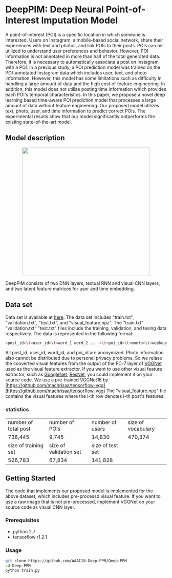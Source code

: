 # DeepPIM: Deep Neural Point-of-Interest Imputation Model
A point-of-interest (POI) is a specific location in which someone is interested. 
Users on Instagram, a mobile-based social network, share their experiences with text and photos, and link POIs to their posts.
POIs can be utilized to understand user preferences and behavior. 
However, POI information is not annotated in more than half of the total generated data. 
Therefore, it is necessary to automatically associate a post on Instagram with a POI.
In a previous study, a POI prediction model was trained on the POI-annotated Instagram data which includes user, text, and photo information.
However, this model has some limitations such as difficulty in handling a large amount of data and the high cost of feature engineering.
In addition, this model does not utilize posting time information which provides each POI's temporal characteristics.
In this paper, we propose a novel deep learning based time-aware POI prediction model that processes a large amount of data without feature engineering.
Our proposed model utilizes text, photo, user, and time information to predict correct POIs.
The experimental results show that our model significantly outperforms the existing state-of-the-art model.

## Model description
<p align="center">
<img src="/figures/model_description5.png" width="400px" height="auto">
</p>
DeepPIM consists of two DNN layers, textual RNN and visual CNN layers, and two latent feature matrices for user and time embedding.

## Data set
Data set is available at [here](https://s3.amazonaws.com/poiprediction/instagram.tar.gz). The data set includes "train.txt", "validation.txt", "test.txt", and "visual_feature.npz". The "train.txt"  "validation.txt" "test.txt" files include the training, validation, and tesing data respectively. The data is represented in the following format:
```bash
<post_id>\t<user_id>\t<word_1 word_2 ... >\t<poi_id>\t<month>\t<weekday>\t<hour>
```

All post_id, user_id, word_id, and poi_id are anonymized. Photo information also cannot be distributed due to personal privacy problems. So we relase the converted visual features from the output of the FC-7 layer of [VGGNet](https://arxiv.org/pdf/1409.1556.pdf) used as the visual feature extractor. If you want to use other visual feature extractor, such as [GoogleNet](http://arxiv.org/abs/1602.07261), [ResNet](https://arxiv.org/abs/1512.03385), you could implement it on your source code. We use a pre-trained VGGNet16 by [https://github.com/machrisaa/tensorflow-vgg](https://github.com/machrisaa/tensorflow-vgg) The "visual_feature.npz" file contains the visual features where the i-th row denotes i-th post's features.

### statistics
<table style="align=center;">
<tr><td>number of total post</td><td>number of POIs</td><td>number of users</td><td>size of vocabulary</td></tr>
<tr><td>736,445</td><td>9,745</td><td>14,830</td><td>470,374</td></tr>
<tr><td>size of training set</td><td>size of validation set</td><td>size of test set</td></tr>
<tr><td>526,783</td><td>67,834</td><td>141,828</td></tr>
</table>

## Getting Started
The code that implements our proposed model is implemented for the above dataset, which includes pre-processd visual feature. If you want to use a raw image that is not pre-processed, implement VGGNet on your source code as visual CNN layer.

### Prerequisites
- python 2.7
- tensorflow r1.2.1

### Usage
```bash
git clone https://github.com/AAAI18-Deep-PPM/Deep-PPM
cd Deep-PPM
python train.py
```
